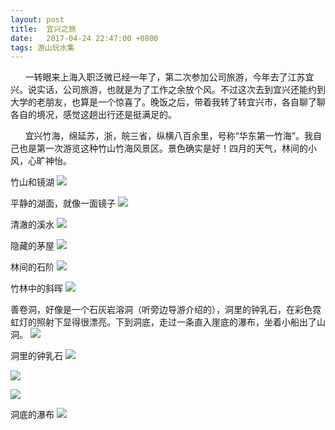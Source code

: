 ```yaml
---
layout: post
title:  宜兴之旅
date:   2017-04-24 22:47:00 +0800
tags: 游山玩水集
---
```


&nbsp;&nbsp;&nbsp;&nbsp;&nbsp;&nbsp;一转眼来上海入职泛微已经一年了，第二次参加公司旅游，今年去了江苏宜兴。说实话，公司旅游，也就是为了工作之余放个风。不过这次去到宜兴还能约到大学的老朋友，也算是一个惊喜了。晚饭之后，带着我转了转宜兴市，各自聊了聊各自的境况，感觉这趟出行还是挺满足的。

&nbsp;&nbsp;&nbsp;&nbsp;&nbsp;&nbsp;宜兴竹海，绵延苏，浙，皖三省，纵横八百余里，号称“华东第一竹海”。我自己也是第一次游览这种竹山竹海风景区。景色确实是好！四月的天气，林间的小风，心旷神怡。

竹山和镜湖
![](/assets/images/2017/宜兴竹海-6.jpg)

平静的湖面，就像一面镜子
![](/assets/images/2017/宜兴竹海-5.jpg)

清澈的溪水
![](/assets/images/2017/宜兴竹海-1.jpg)

隐藏的茅屋
![](/assets/images/2017/宜兴竹海-2.jpg)

林间的石阶
![](/assets/images/2017/宜兴竹海-3.jpg)

竹林中的斜晖
![](/assets/images/2017/宜兴竹海-4.jpg)

善卷洞，好像是一个石灰岩溶洞（听旁边导游介绍的），洞里的钟乳石，在彩色霓虹灯的照射下显得很漂亮。下到洞底，走过一条直入崖底的瀑布，坐着小船出了山洞。
![](/assets/images/2017/宜兴善卷洞-1.jpg)

洞里的钟乳石
![](/assets/images/2017/宜兴善卷洞-2.jpg)

![](/assets/images/2017/宜兴善卷洞-3.jpg)

![](/assets/images/2017/宜兴善卷洞-4.jpg)

洞底的瀑布
![](/assets/images/2017/宜兴善卷洞-6.jpg)